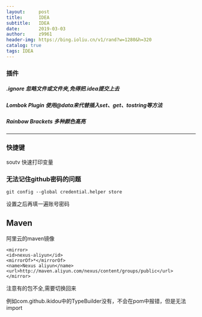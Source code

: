 ```yaml
---
layout:     post
title:      IDEA
subtitle:   IDEA
date:       2019-03-03
author:     z9961
header-img: https://bing.ioliu.cn/v1/rand?w=1280&h=320
catalog: true
tags: IDEA
---
```






### 插件

##### .ignore 忽略文件或文件夹,免得把.idea提交上去

##### Lombok Plugin 使用@data来代替插入set、get、tostring等方法

##### Rainbow Brackets 多种颜色高亮

---

### 快捷键

soutv 快速打印变量



### 无法记住github密码的问题

```
git config --global credential.helper store
```

设置之后再填一遍账号密码



## Maven

阿里云的maven镜像

```
<mirror>
<id>nexus-aliyun</id>
<mirrorOf>*</mirrorOf>
<name>Nexus aliyun</name>
<url>http://maven.aliyun.com/nexus/content/groups/public</url>
</mirror>

```

注意有的包不全,需要切换回来

例如com.github.ikidou中的TypeBuilder没有，不会在pom中报错，但是无法import